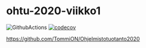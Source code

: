 # ohtu-2020-viikko1

![GithubActions](https://github.com/TommiON/ohtu-2020-viikko1/workflows/Java%20CI%20with%20Gradle/badge.svg)
[![codecov](https://codecov.io/gh/TommiON/ohtu-2020-viikko1/branch/main/graph/badge.svg?token=O473RMYS34)](undefined)

https://github.com/TommiON/Ohjelmistotuotanto2020
